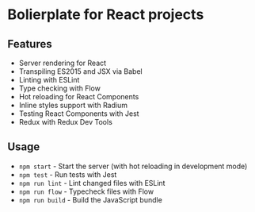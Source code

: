 Bolierplate for React projects
==============================

## Features

* Server rendering for React
* Transpiling ES2015 and JSX via Babel
* Linting with ESLint
* Type checking with Flow
* Hot reloading for React Components
* Inline styles support with Radium
* Testing React Components with Jest
* Redux with Redux Dev Tools

## Usage

* `npm start` - Start the server (with hot reloading in development mode)
* `npm test` - Run tests with Jest
* `npm run lint` - Lint changed files with ESLint
* `npm run flow` - Typecheck files with Flow
* `npm run build` - Build the JavaScript bundle
